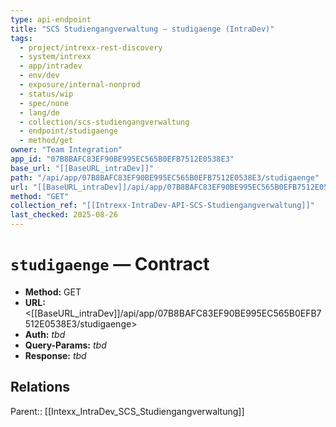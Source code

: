 ```yaml
---
type: api-endpoint
title: "SCS Studiengangverwaltung — studigaenge (IntraDev)"
tags:
  - project/intrexx-rest-discovery
  - system/intrexx
  - app/intradev
  - env/dev
  - exposure/internal-nonprod
  - status/wip
  - spec/none
  - lang/de
  - collection/scs-studiengangverwaltung
  - endpoint/studigaenge
  - method/get
owner: "Team Integration"
app_id: "07B8BAFC83EF90BE995EC565B0EFB7512E0538E3"
base_url: "[[BaseURL_intraDev]]"
path: "/api/app/07B8BAFC83EF90BE995EC565B0EFB7512E0538E3/studigaenge"
url: "[[BaseURL_intraDev]]/api/app/07B8BAFC83EF90BE995EC565B0EFB7512E0538E3/studigaenge"
method: "GET"
collection_ref: "[[Intrexx-IntraDev-API-SCS-Studiengangverwaltung]]"
last_checked: 2025-08-26
---
```


# `studigaenge` — Contract
- **Method:** GET  
- **URL:** <[[BaseURL_intraDev]]/api/app/07B8BAFC83EF90BE995EC565B0EFB7512E0538E3/studigaenge>  
- **Auth:** _tbd_  
- **Query-Params:** _tbd_  
- **Response:** _tbd_

## Relations
Parent:: [[Intexx_IntraDev_SCS_Studiengangverwaltung]]
